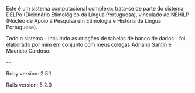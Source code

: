 Este é um sistema computacional complexo: trata-se de parte do sistema DELPo (Dicionário Etimológico da Língua Portuguesa), vinculado ao
NEHiLP (Núcleo de Apoio à Pesquisa em Etimologia e História da Língua Portuguesa).

Todo o sistema - incluindo as criações de tabelas de banco de dados - foi elaborado por mim em conjunto com meus colegas Adriano Santin e
Mauricio Cardoso.

--

Ruby version: 2.5.1

Rails version: 5.2.0
